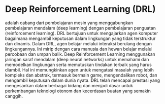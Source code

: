 # Deep Reinforcement Learning (DRL) 
adalah cabang dari pembelajaran mesin yang menggabungkan pembelajaran mendalam (deep learning) dengan pembelajaran penguatan (reinforcement learning). DRL bertujuan untuk mengajarkan agen komputer bagaimana mengambil keputusan dalam lingkungan yang tidak terstruktur dan dinamis. Dalam DRL, agen belajar melalui interaksi berulang dengan lingkungannya. Ini mirip dengan cara manusia dan hewan belajar melalui percobaan dan umpan balik. Deep Reinforcement Learning menggunakan jaringan saraf mendalam (deep neural networks) untuk memahami dan memodelkan lingkungan serta memutuskan tindakan terbaik yang harus diambil. Hal ini memungkinkan agen untuk mengatasi masalah yang lebih kompleks dan abstrak, termasuk bermain game, mengendalikan robot, dan mengambil keputusan dalam dunia nyata. DRL telah mencapai prestasi yang mengesankan dalam berbagai bidang dan menjadi dasar untuk perkembangan teknologi otonom dan kecerdasan buatan yang semakin canggih.